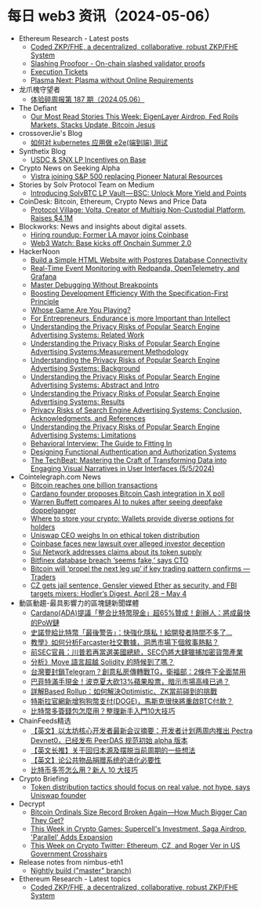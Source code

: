 # 每日 web3 资讯（2024-05-06）

- Ethereum Research - Latest posts
  - [Coded ZKP/FHE, a decentralized, collaborative, robust ZKP/FHE System](https://ethresear.ch/t/coded-zkp-fhe-a-decentralized-collaborative-robust-zkp-fhe-system/19459#post_1)
  - [Slashing Proofoor - On-chain slashed validator proofs](https://ethresear.ch/t/slashing-proofoor-on-chain-slashed-validator-proofs/19421#post_2)
  - [Execution Tickets](https://ethresear.ch/t/execution-tickets/17944#post_12)
  - [Plasma Next: Plasma without Online Requirements](https://ethresear.ch/t/plasma-next-plasma-without-online-requirements/18786#post_8)
- 龙爪槐守望者
  - [体验碎周报第 187 期（2024.05.06）](https://www.ftium4.com/ux-weekly-187.html)
- The Defiant
  - [Our Most Read Stories This Week: EigenLayer Airdrop, Fed Roils Markets, Stacks Update, Bitcoin Jesus](https://thedefiant.io/news/defi/our-most-read-stories-this-week-eigenlayer-airdrop-fed-roils-markets-stacks-update-bitcoin-jesus)
- crossoverJie's Blog
  - [如何对 kubernetes 应用做 e2e(端到端) 测试](http://crossoverjie.top/2024/05/05/ob/operator-e2e-test/)
- Synthetix Blog
  - [USDC & SNX LP Incentives on Base](https://blog.synthetix.io/lp-usdc-snx-incentives-on-base/)
- Crypto News on Seeking Alpha
  - [Vistra joining S&P 500 replacing Pioneer Natural Resources](https://seekingalpha.com/news/4100051-vistra-joining-sp-500-replacing-pioneer-natural-resources?utm_source=feed_news_crypto&utm_medium=referral&feed_item_type=news)
- Stories by Solv Protocol Team on Medium
  - [Introducing SolvBTC LP Vault — BSC: Unlock More Yield and Points](https://solvprotocol.medium.com/introducing-solvbtc-lp-vault-bsc-unlock-more-yield-and-points-5d4e998c7b19?source=rss-86cf48717cc5------2)
- CoinDesk: Bitcoin, Ethereum, Crypto News and Price Data
  - [Protocol Village: Volta, Creator of Multisig Non-Custodial Platform, Raises $4.1M](https://www.coindesk.com/tech/2024/05/02/protocol-village/?utm_medium=referral&utm_source=rss&utm_campaign=headlines)
- Blockworks: News and insights about digital assets.
  - [Hiring roundup: Former LA mayor joins Coinbase](https://blockworks.co/news/former-la-mayor-joins-coinbase)
  - [Web3 Watch: Base kicks off Onchain Summer 2.0](https://blockworks.co/news/base-kicks-off-onchain-summer)
- HackerNoon
  - [Build a Simple HTML Website with Postgres Database Connectivity](https://hackernoon.com/build-a-simple-html-website-with-postgres-database-connectivity?source=rss)
  - [Real-Time Event Monitoring with Redpanda, OpenTelemetry, and Grafana](https://hackernoon.com/real-time-event-monitoring-with-redpanda-opentelemetry-and-grafana?source=rss)
  - [Master Debugging Without Breakpoints](https://hackernoon.com/master-debugging-without-breakpoints?source=rss)
  - [Boosting Development Efficiency With the Specification-First Principle](https://hackernoon.com/boosting-development-efficiency-with-the-specification-first-principle?source=rss)
  - [Whose Game Are You Playing?](https://hackernoon.com/whose-game-are-you-playing?source=rss)
  - [For Entrepreneurs, Endurance is more Important than Intellect](https://hackernoon.com/for-entrepreneurs-endurance-is-more-important-than-intellect?source=rss)
  - [Understanding the Privacy Risks of Popular Search Engine Advertising Systems: Related Work](https://hackernoon.com/understanding-the-privacy-risks-of-popular-search-engine-advertising-systems-related-work?source=rss)
  - [Understanding the Privacy Risks of Popular Search Engine Advertising Systems:Measurement Methodology](https://hackernoon.com/understanding-the-privacy-risks-of-popular-search-engine-advertising-systemsmeasurement-methodology?source=rss)
  - [Understanding the Privacy Risks of Popular Search Engine Advertising Systems: Background](https://hackernoon.com/understanding-the-privacy-risks-of-popular-search-engine-advertising-systems-background?source=rss)
  - [Understanding the Privacy Risks of Popular Search Engine Advertising Systems: Abstract and Intro](https://hackernoon.com/understanding-the-privacy-risks-of-popular-search-engine-advertising-systems-abstract-and-intro?source=rss)
  - [Understanding the Privacy Risks of Popular Search Engine Advertising Systems: Results](https://hackernoon.com/understanding-the-privacy-risks-of-popular-search-engine-advertising-systems-results?source=rss)
  - [Privacy Risks of Search Engine Advertising Systems: Conclusion, Acknowledgments, and References](https://hackernoon.com/privacy-risks-of-search-engine-advertising-systems-conclusion-acknowledgments-and-references?source=rss)
  - [Understanding the Privacy Risks of Popular Search Engine Advertising Systems: Limitations](https://hackernoon.com/understanding-the-privacy-risks-of-popular-search-engine-advertising-systems-limitations?source=rss)
  - [Behavioral Interview: The Guide to Fitting In](https://hackernoon.com/behavioral-interview-the-guide-to-fitting-in?source=rss)
  - [Designing Functional Authentication and Authorization Systems](https://hackernoon.com/designing-functional-authentication-and-authorization-systems?source=rss)
  - [The TechBeat: Mastering the Craft of Transforming Data into Engaging Visual Narratives in User Interfaces (5/5/2024)](https://hackernoon.com/5-5-2024-techbeat?source=rss)
- Cointelegraph.com News
  - [Bitcoin reaches one billion transactions](https://cointelegraph.com/news/bitcoin-reaches-one-billion-transactions)
  - [Cardano founder proposes Bitcoin Cash integration in X poll](https://cointelegraph.com/news/cardano-founder-proposes-bitcoin-cash-integration)
  - [Warren Buffett compares AI to nukes after seeing deepfake doppelganger](https://cointelegraph.com/news/warren-buffett-artificial-intelligence-ai-nukes-deepfake)
  - [Where to store your crypto: Wallets provide diverse options for holders](https://cointelegraph.com/news/store-crypto-wallet-security)
  - [Uniswap CEO weighs In on ethical token distribution](https://cointelegraph.com/news/uniswap-ceo-weighs-in-on-ethical-token-distribution)
  - [Coinbase faces new lawsuit over alleged investor deception](https://cointelegraph.com/news/coinbase-faces-new-lawsuit-over-alleged-investor-deception)
  - [Sui Network addresses claims about its token supply](https://cointelegraph.com/news/sui-network-clears-up-misunderstandings-on-token-supply)
  - [Bitfinex database breach ‘seems fake,’ says CTO](https://cointelegraph.com/news/bitfinex-cto-paolo-ardoino-data-breach-response)
  - [Bitcoin will ‘propel the next leg up’ if key trading pattern confirms — Traders](https://cointelegraph.com/news/bitcoin-price-inverse-head-shoulders-pattern-bullish-indicator-crypto-trader)
  - [CZ gets jail sentence, Gensler viewed Ether as security, and FBI targets mixers: Hodler’s Digest, April 28 – May 4](https://cointelegraph.com/magazine/cz-gets-jail-sentence-gensler-viewed-ether-as-security-and-fbi-targets-mixers-hodlers-digest-april-28-may-4/)
- 動區動趨-最具影響力的區塊鏈新聞媒體
  - [Cardano(ADA)提議「整合比特幣現金」超65%贊成！創辦人：將成最快的PoW鏈](https://www.blocktempo.com/an-idea-to-integrate-ada-with-bch/)
  - [史諾登給比特幣「最後警告」：快強化隱私！給開發者時間不多了…](https://www.blocktempo.com/snowden-issues-final-warning-to-bitcoin-developers/)
  - [教學》如何分析Farcaster社交數據，洞悉市場下個敘事熱點？](https://www.blocktempo.com/crypto-narratives-analysis-using-farcaster-data/)
  - [前SEC官員：川普若再當選美國總統，SEC仍將大肆獵捕加密貨幣產業](https://www.blocktempo.com/sec-under-trump-would-vigorously-pursue-crypto-regulation/)
  - [分析》Move 語言超越 Solidity 的時候到了嗎？](https://www.blocktempo.com/placeholder-is-it-time-to-move-beyond-solidity/)
  - [台灣要封鎖Telegram？創意私房傳轉戰TG，衛福部：2條件下全面禁用](https://www.blocktempo.com/taiwan-may-block-telegram/)
  - [巴菲特滿手現金！波克夏大砍13%蘋果股票，暗示市場高峰已過？](https://www.blocktempo.com/berkshire-cuts-apple-investment-by-about-13/)
  - [詳解Based Rollup：如何解決Optimistic、ZK當前碰到的挑戰](https://www.blocktempo.com/what-is-based-rollup/)
  - [特斯拉官網新增狗狗幣支付(DOGE)，馬斯克很快將重啟BTC付款？](https://www.blocktempo.com/tesla-announces-dogecoin-as-new-payment-method/)
  - [比特幣多簽錢包怎麼用？整理新手入門10大技巧](https://www.blocktempo.com/how-to-use-bitcoin-multi-signature-wallet/)
- ChainFeeds精选
  - [【英文】以太坊核心开发者最新会议摘要：开发者计划两周内推出 Pectra Devnet0，已经发布 PeerDAS 规范初始 alpha 版本](https://www.galaxy.com/insights/research/ethereum-all-core-developers-consensus-call-133/)
  - [【英文长推】关于回归本源及摆脱当前周期的一些想法](https://twitter.com/reganbozman/status/1786436532825645523)
  - [【英文】论公共物品捐赠系统的进化必要性](https://gov.gitcoin.co/t/public-goods-funding-must-be-evolutionary/18728)
  - [比特币多签怎么用？新人 10 大技巧](https://www.theblockbeats.info/news/53342)
- Crypto Briefing
  - [Token distribution tactics should focus on real value, not hype, says Uniswap founder](https://cryptobriefing.com/hayden-adams-uniswap-good-token-distribution/)
- Decrypt
  - [Bitcoin Ordinals Size Record Broken Again—How Much Bigger Can They Get?](https://decrypt.co/229421/bitcoin-block-size-record-broken-again-how-much-bigger)
  - [This Week in Crypto Games: Supercell's Investment, Saga Airdrop, 'Parallel' Adds Expansion](https://decrypt.co/229459/this-week-crypto-games-supercell-investment-saga-airdrop-parallel-expansion)
  - [This Week on Crypto Twitter: Ethereum, CZ, and Roger Ver in US Government Crosshairs](https://decrypt.co/229391/this-week-on-crypto-twitter-ethereum-cz-roger-ver-government-wrath)
- Release notes from nimbus-eth1
  - [Nightly build ("master" branch)](https://github.com/status-im/nimbus-eth1/releases/tag/nightly)
- Ethereum Research - Latest topics
  - [Coded ZKP/FHE, a decentralized, collaborative, robust ZKP/FHE System](https://ethresear.ch/t/coded-zkp-fhe-a-decentralized-collaborative-robust-zkp-fhe-system/19459)
